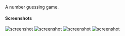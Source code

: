A number guessing game.

#### Screenshots ####

![screenshot](http://www.choonsiong.com/public/pic/guess1.png)
![screenshot](http://www.choonsiong.com/public/pic/guess2.png)
![screenshot](http://www.choonsiong.com/public/pic/guess3.png)
![screenshot](http://www.choonsiong.com/public/pic/guess4.png)
